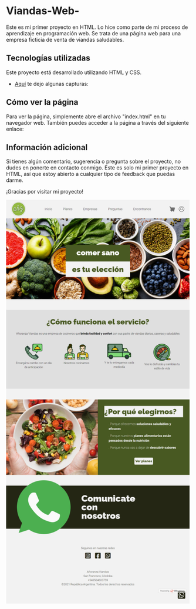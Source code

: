 # Viandas-Web-
Este es mi primer proyecto en HTML. Lo hice como parte de mi proceso de aprendizaje en programación web. Se trata de una página web para una empresa ficticia de venta de viandas saludables.

## Tecnologías utilizadas
Este proyecto está desarrollado utilizando HTML y CSS.
- [Aquí](./screens) te dejo algunas capturas:

## Cómo ver la página
Para ver la página, simplemente abre el archivo "index.html" en tu navegador web. También puedes acceder a la página a través del siguiente enlace: 

## Información adicional
Si tienes algún comentario, sugerencia o pregunta sobre el proyecto, no dudes en ponerte en contacto conmigo. Este es solo mi primer proyecto en HTML, así que estoy abierto a cualquier tipo de feedback que puedas darme.

¡Gracias por visitar mi proyecto!

  <img src="./screens/inicio.png" alt="inicio"  width="500">
  
